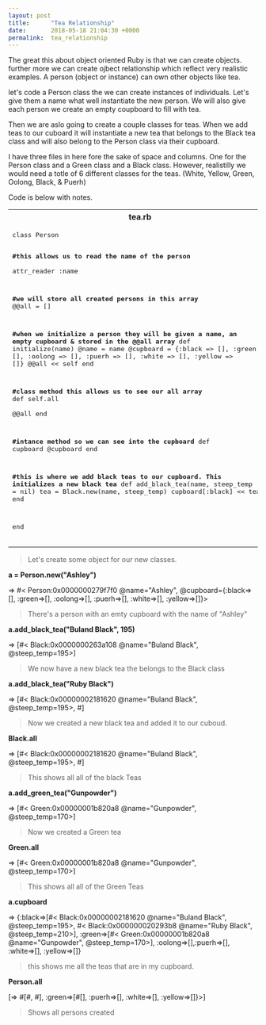 ```yaml
---
layout: post
title:      "Tea Relationship"
date:       2018-05-18 21:04:30 +0000
permalink:  tea_relationship
---
```



The great this about object oriented Ruby is that we can create objects. further more we can create ojbect relationship which reflect very realistic examples.  A person (object or instance) can own other objects like tea. 

let's code a Person class the we can create instances of individuals. Let's give them a name what well instantiate the new person. We will also give each person we create an empty coupboard to fill with tea. 

Then we are aslo going to create a couple classes for teas. When we add teas to our cuboard it will instantiate a new tea that belongs to the Black tea class and will also belong to the Person class via their cupboard. 

I have three files in here fore the sake of space and columns. One for the Person class and a Green class and a Black class. However, realistilly we would need a totle of 6 different classes for the teas. (White, Yellow, Green, Oolong, Black, & Puerh) 

Code is below with notes. 

<table style="width: 100%;">
<tbody>
<tr>
<th>tea.rb</th>
<th>black.rb</th>
<th>green.rb</th>
</tr>
<tr>
<td>
<pre>
class Person

**#this allows us to read the name of the person**  
  attr_reader :name


**#we will store all created persons in this array** 
  @@all = []

**#when we initialize a person they will be given a name, an empty cupboard & stored in the @@all array**
  def initialize(name)
    @name = name
    @cupboard = {:black => [], :green => [], :oolong => [], :puerh => [], :white => [], :yellow => []}
		@@all << self
  end 
  
**#class method this allows us to see our all array**
 def self.all  
    @@all
  end 
  
**#intance method so we can see into the cupboard**
	def cupboard
    @cupboard
  end
	
**#this is where we add black teas to our cupboard. This initializes a new black tea**
  def add_black_tea(name, steep_temp = nil)
    tea = Black.new(name, steep_temp)
    cupboard[:black] << tea
  end
  
 

end
</pre>
</td>
<td>
<pre>
class Black
  attr_reader :name
  attr_accessor :country, :province, :info, :steep_temp

@@all = []
  
**when a person adds a tea, a default temp is assigned if it was not called with one"**
  def initialize(name, steep_temp)
    @name = name 
    if steep_temp != nil
      @steep_temp = steep_temp 
    else 
      @steep_temp = 210
    end
    @@all << self
  end
  
  def self.all 
    @@all
  end 
</pre>
</td>
<td>
<pre>
class Green
  attr_reader :name
  attr_accessor :country, :province, :info, :steep_temp

@@all = []
  
**when a person adds a tea, a default temp is assigned if it was not called with one**
  def initialize(name, steep_temp)
    @name = name 
    if steep_temp != nil
      @steep_temp = steep_temp 
    else 
      @steep_temp = 170
    end
    @@all << self
  end
  
  def self.all 
    @@all
  end 
</pre>
</td>
</tr>
</tbody>
</table>

> Let's create some object for our new classes.

**a = Person.new("Ashley")**
<p>=> #< Person:0x0000000279f7f0 @name="Ashley", @cupboard={:black=>[], :green=>[], :oolong=>[], :puerh=>[], :white=>[], :yellow=>[]}></p>
 
>  There's a person with an emty cupboard with the name of "Ashley"
 
 
**a.add_black_tea("Buland Black", 195)**
<p> => [#< Black:0x0000000263a108 @name="Buland Black", @steep_temp=195>]</p>
 
 > We now have a new black tea the belongs to the Black class
 
 
**a.add_black_tea("Ruby Black")**
<p> => [#< Black:0x00000002181620 @name="Buland Black", @steep_temp=195>, #<Black:0x000000020293b8 @name="Ruby Black", @steep_temp=210>]</p>

>  Now we created a new black tea and added it to our cuboud.
 
 
**Black.all**
<p>  => [#< Black:0x00000002181620 @name="Buland Black", @steep_temp=195>, #<Black:0x000000020293b8 @name="Ruby Black", @steep_temp=210>]</p>
 
 > This shows all all of the black Teas
 
 
**a.add_green_tea("Gunpowder")**
<p>  => [#< Green:0x00000001b820a8 @name="Gunpowder", @steep_temp=170>]</p>
 
 > Now we created a Green tea
 
 
**Green.all**
<p>  => [#< Green:0x00000001b820a8 @name="Gunpowder", @steep_temp=170>]  </p>
  
> This shows all all of the Green Teas


**a.cupboard**
<p>  => {:black=>[#< Black:0x00000002181620 @name="Buland Black", @steep_temp=195>, #< Black:0x000000020293b8 @name="Ruby Black", @steep_temp=210>], :green=>[#< Green:0x00000001b820a8 @name="Gunpowder", @steep_temp=170>], :oolong=>[],:puerh=>[], :white=>[], :yellow=>[]}

> this shows me all the teas that are in my cupboard. 
 
 
**Person.all**
<p> [=> #<Person:0x00000001c10380 @name="Ashley", @cupboard={:black=>[#<Black:0x00000001bf7e48 @name="Buland Black", @steep_temp=195>, #<Black:0x00000001be46b8 @name="RubyBlack", @steep_temp=210>], :green=>[#<Green:0x00000001b820a8 @name="Gunpowder", @steep_temp=170], :oolong=>[], :puerh=>[], :white=>[], :yellow=>[]}>]</p>

> Shows all persons created

